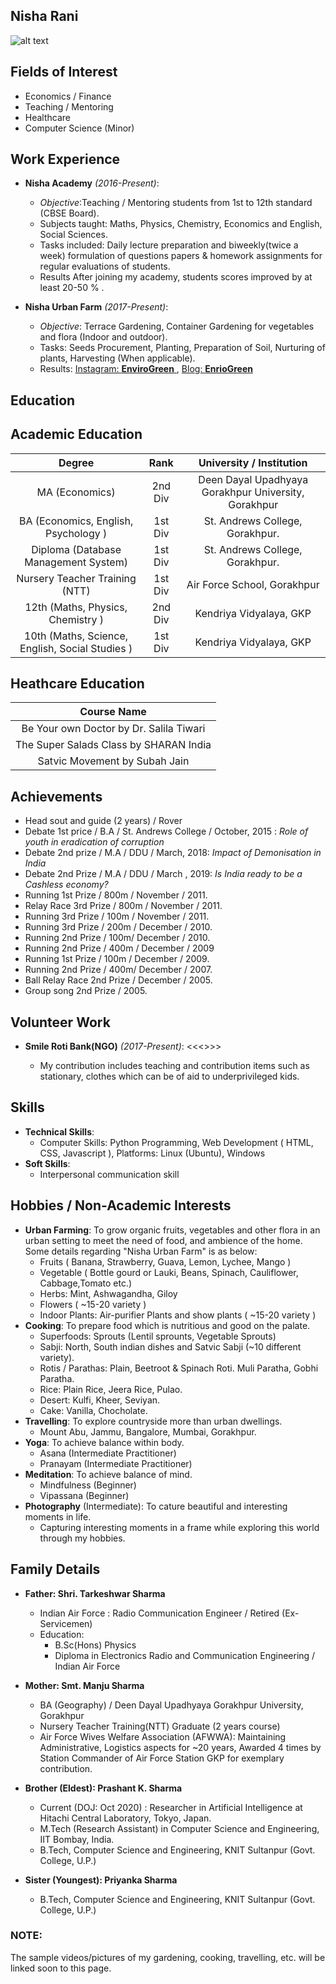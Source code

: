 ## Nisha Rani
![alt text](img/nisha-pic.jpg "Nisha's Profile Pic")


## Fields of Interest

* Economics / Finance
* Teaching / Mentoring
* Healthcare 
* Computer Science (Minor)

## Work Experience

* **Nisha Academy** *(2016-Present)*: 
  * *Objective*:Teaching / Mentoring students from 1st to 12th standard (CBSE Board).
  * Subjects taught:  Maths, Physics, Chemistry, Economics and English, Social Sciences.
  * Tasks included: Daily lecture preparation and biweekly(twice a week) formulation of questions papers & homework assignments for regular evaluations of students.
  * Results After joining my academy, students scores improved by at least 20-50 % . 
  
* **Nisha Urban Farm** *(2017-Present)*:  
  * *Objective*: Terrace Gardening, Container Gardening for vegetables and flora (Indoor and outdoor).
  * Tasks: Seeds Procurement, Planting, Preparation of Soil, Nurturing of plants, Harvesting (When applicable).
  * Results: [Instagram: **EnviroGreen** ](https://www.instagram.com/envirogreen_/), [Blog: **EnrioGreen**](https://rnishacom.wordpress.com/)

## Education

## Academic Education
|                 Degree                          |  Rank   |               University / Institution               |
|:-----------------------------------------------:|:-------:|:----------------------------------------------------:|
| MA (Economics)                                  | 2nd Div | Deen Dayal Upadhyaya Gorakhpur University, Gorakhpur |
| BA (Economics, English, Psychology )            | 1st Div | St. Andrews College, Gorakhpur.                      |
| Diploma (Database Management System)            | 1st Div | St. Andrews College, Gorakhpur.                      |
| Nursery Teacher Training (NTT)                  | 1st Div | Air Force School, Gorakhpur                          |
| 12th (Maths, Physics, Chemistry )               | 2nd Div | Kendriya Vidyalaya, GKP                              |
| 10th (Maths, Science, English, Social Studies ) | 1st Div | Kendriya Vidyalaya, GKP                              |

## Heathcare Education 
|                Course Name              |
|:---------------------------------------:|
| Be Your own Doctor by Dr. Salila Tiwari |
|  The Super Salads Class by SHARAN India |
|      Satvic Movement by Subah Jain      |


## Achievements
* Head sout and guide (2 years) / Rover 
* Debate 1st price / B.A / St. Andrews College / October, 2015 : *Role of youth in eradication of corruption*
* Debate 2nd prize / M.A / DDU / March, 2018: *Impact of Demonisation in India* 
* Debate 2nd Prize / M.A / DDU / March , 2019: *Is India ready to be a Cashless economy?*
* Running 1st Prize / 800m / November / 2011.
* Relay Race 3rd Prize / 800m / November / 2011.
* Running 3rd Prize / 100m / November / 2011.
* Running 3rd Prize / 200m / December / 2010.
* Running 2nd Prize / 100m/ December / 2010.
* Running 2nd Prize / 400m / December / 2009
* Running 1st Prize / 100m / December / 2009.
* Running 2nd Prize / 400m/ December / 2007.
* Ball Relay Race 2nd Prize  / December / 2005.
* Group song 2nd Prize / 2005.


## Volunteer Work

* **Smile Roti Bank(NGO)** *(2017-Present)*:  <<<<add content>>>>
  * My contribution includes teaching and contribution items such as stationary, clothes which can be of aid to underprivileged kids.


## Skills

* **Technical Skills**:
  * Computer Skills: Python Programming, Web Development ( HTML, CSS, Javascript ), Platforms: Linux (Ubuntu), Windows
* **Soft Skills**:
  * Interpersonal communication skill

## Hobbies / Non-Academic Interests

* **Urban Farming**: To grow organic fruits, vegetables and other flora in an urban setting to meet the need of food, and ambience of the home. Some details regarding "Nisha Urban Farm" is as below:
  * Fruits ( Banana, Strawberry, Guava, Lemon, Lychee, Mango )
  * Vegetable ( Bottle gourd or Lauki, Beans, Spinach, Cauliflower, Cabbage,Tomato etc.)
  * Herbs: Mint, Ashwagandha, Giloy
  * Flowers ( ~15-20 variety )
  * Indoor Plants: Air-purifier Plants and show plants ( ~15-20 variety )
* **Cooking**: To prepare food which is nutritious and good on the palate.
  * Superfoods: Sprouts (Lentil sprounts, Vegetable Sprouts)
  * Sabji: North, South indian dishes and Satvic Sabji (~10 different variety). 
  * Rotis / Parathas: Plain, Beetroot & Spinach Roti. Muli Paratha, Gobhi Paratha.
  * Rice: Plain Rice, Jeera Rice, Pulao.
  * Desert: Kulfi, Kheer, Seviyan. 
  * Cake: Vanilla, Chocholate.
* **Travelling**: To explore countryside more than urban dwellings.
  * Mount Abu, Jammu, Bangalore, Mumbai, Gorakhpur.
* **Yoga**: To achieve balance within body.
  * Asana (Intermediate Practitioner)
  * Pranayam (Intermediate Practitioner)
* **Meditation**: To achieve balance of mind.
  * Mindfulness (Beginner)
  * Vipassana (Beginner)
* **Photography** (Intermediate): To cature beautiful and interesting moments in life.
  * Capturing interesting moments in a frame while exploring this world through my hobbies.
  
## Family Details
 
* **Father:  Shri. Tarkeshwar Sharma** 
  * Indian Air Force : Radio Communication Engineer / Retired (Ex-Servicemen)
  * Education: 
    * B.Sc(Hons) Physics
    * Diploma in Electronics Radio and Communication Engineering / Indian Air Force 

* **Mother: Smt. Manju Sharma**
  * BA (Geography) / Deen Dayal Upadhyaya Gorakhpur University, Gorakhpur
  * Nursery Teacher Training(NTT) Graduate (2 years course) 
  * Air Force Wives Welfare Association (AFWWA): Maintaining Administrative, Logistics aspects for ~20 years, Awarded 4 times by Station Commander of Air Force Station GKP for exemplary contribution.

* **Brother (Eldest): Prashant K. Sharma**
  * Current (DOJ: Oct 2020) : Researcher in Artificial Intelligence at Hitachi Central Laboratory, Tokyo, Japan.
  * M.Tech (Research Assistant) in Computer Science and Engineering, IIT Bombay, India.
  * B.Tech, Computer Science and Engineering, KNIT Sultanpur (Govt. College, U.P.)

* **Sister (Youngest): Priyanka Sharma**
  * B.Tech, Computer Science and Engineering, KNIT Sultanpur (Govt. College, U.P.)


### NOTE: 
The sample videos/pictures of my gardening, cooking, travelling, etc. will be linked soon to this page.


